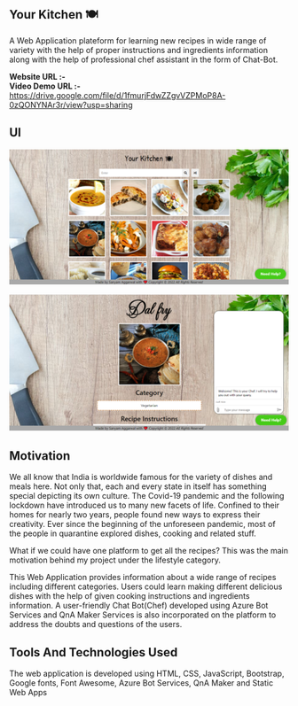 ## Your Kitchen 🍽

A Web Application plateform for learning new recipes in wide range of variety with the help of proper instructions and ingredients information along with the help of professional chef assistant in the form of Chat-Bot.

<b>Website URL :-</b> 
  <br>
<b>Video Demo URL :-</b> https://drive.google.com/file/d/1fmurjFdwZZgvVZPMoP8A-0zQONYNAr3r/view?usp=sharing

## UI
![alt text](https://github.com/angle361/Your-Kitchen/blob/master/Images/Screenshot%20(65).png)

![alt text](https://github.com/angle361/Your-Kitchen/blob/master/Images/Screenshot%20(67).png)

## Motivation

We all know that India is worldwide famous for the variety of dishes and meals here. Not only that, each and every state in itself has something special depicting its own culture. The Covid-19 pandemic and the following lockdown have introduced us to many new facets of life. Confined to their homes for nearly two years, people found new ways to express their creativity. Ever since the beginning of the unforeseen pandemic, most of the people in quarantine explored dishes, cooking and related stuff.

What if we could have one platform to get all the recipes? This was the main motivation behind my project under the lifestyle category.

This Web Application provides information about a wide range of recipes including different categories. Users could learn making different delicious dishes with the help of given cooking instructions and ingredients information. A user-friendly Chat Bot(Chef) developed using Azure Bot Services and QnA Maker Services is also incorporated on the platform to address the doubts and questions of the users.

## Tools And Technologies Used
The web application is developed using HTML, CSS, JavaScript, Bootstrap, Google fonts, Font Awesome, Azure Bot Services, QnA Maker and Static Web Apps

